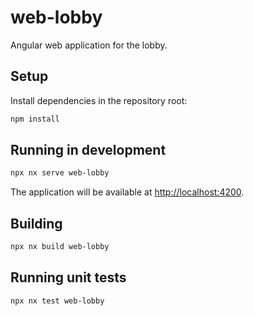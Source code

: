 # web-lobby

Angular web application for the lobby.

## Setup

Install dependencies in the repository root:

```bash
npm install
```

## Running in development

```bash
npx nx serve web-lobby
```

The application will be available at [http://localhost:4200](http://localhost:4200).

## Building

```bash
npx nx build web-lobby
```

## Running unit tests

```bash
npx nx test web-lobby
```
